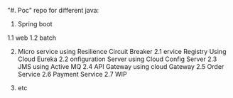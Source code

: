 "#. Poc" 
 repo for different java:
1. Spring boot

1.1 web
1.2 batch

2. Micro service using Resilience Circuit Breaker
 2.1 ervice Registry Using Cloud Eureka
 2.2 onfiguration Server using Cloud Config Server
 2.3 JMS using Active MQ 
 2.4 API Gateway using cloud Gateway
 2.5 Order Service 
 2.6 Payment Service
 2.7 WIP
 
3. etc

